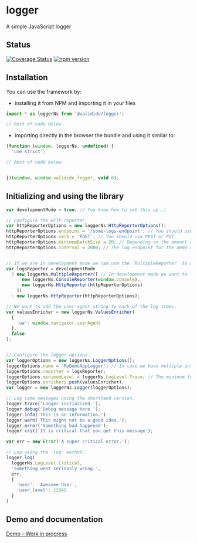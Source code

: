 # logger
A simple JavaScript logger

## Status
[![Coverage Status](https://coveralls.io/repos/github/validide/logger/badge.svg?branch=main)](https://coveralls.io/github/validide/logger?branch=main)
[![npm version](https://img.shields.io/npm/v/@validide/logger)](https://www.npmjs.com/package/@validide/logger)

## Installation
You can use the framework by:
- installing it from NPM and importing it in your files

``` javascript
import * as loggerNs from '@validide/logger';

// Rest of code below

```


- importing directly in the browser the bundle and using it similar to:

``` javascript
(function (window, loggerNs, undefined) {
  'use strict';

// Rest of code below


})(window, window.validide_logger, void 0);
```

## Initializing and using the library

``` javascript
var developmentMode = true; // You know how to set this up ;)

// Configure the HTTP reporter.
var httpReporterOptions = new loggerNs.HttpReporterOptions();
httpReporterOptions.endpoint = '/some-logs-endpoint'; // You should use a working endpoint.
httpReporterOptions.verb = 'POST'; // You should use POST or PUT.
httpReporterOptions.minimumBatchSize = 20; // Depending on the amount of data and latency chose an appropriate value.
httpReporterOptions.interval = 2000; // The log endpoint for the demo does not work so we delay re-trying.


// If we are in development mode we can use the `MultipleReporter` to wrap the HTTP reporter and the console reporter.
var logsReporter = developmentMode
  ? new loggerNs.MultipleReporter([ // In development mode we want to log to the windows console also.
      new loggerNs.ConsoleReporter(window.console),
      new loggerNs.HttpReporter(httpReporterOptions)
    ])
  : new loggerNs.HttpReporter(httpReporterOptions);

// We want to add the user agent string to each of the log items.
var valuesEnricher = new loggerNs.ValuesEnricher(
  {
    'ua': window.navigator.userAgent
  },
  false
);


// Configure the logger options.
var loggerOptions = new loggerNs.LoggerOptions();
loggerOptions.name = 'MyDemoAppLogger'; // In case we have multiple instances of loggers we can give each a different name.
loggerOptions.reporter = logsReporter;
loggerOptions.minimumLevel = loggerNs.LogLevel.Trace; // The minimum level we should log.
loggerOptions.enrichers.push(valuesEnricher);
var logger = new loggerNs.Logger(loggerOptions);

// Log some messages using the shorthand version.
logger.trace('Logger initialized.');
logger.debug('Debug message here.');
logger.info('This is an information.')
logger.warn('This might not be a good idea.');
logger.error('Something bad happened');
logger.crit('It is critical that you get this message');

var err = new Error('A super critical error.');

// Log using the 'log' method.
logger.log(
  loggerNs.LogLevel.Critical,
  'Something went seriously wrong.',
  err,
  {
    'user': 'Awesome User',
    'user_level': 12345
  }
)
```

## Demo and documentation
[Demo - Work in progress](https://validide.github.io/logger/demo/)
